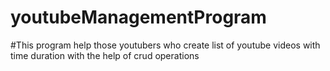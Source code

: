 # youtubeManagementProgram

 #This program help those youtubers who create list of youtube videos with time duration with the help of crud operations
